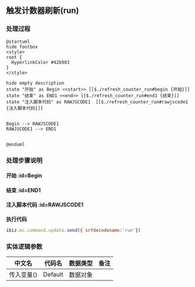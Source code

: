 ## 触发计数器刷新(run) <!-- {docsify-ignore-all} -->

   

### 处理过程

```plantuml
@startuml
hide footbox
<style>
root {
  HyperlinkColor #42b983
}
</style>

hide empty description
state "开始" as Begin <<start>> [[$./refresh_counter_run#begin {开始}]]
state "结束" as END1 <<end>> [[$./refresh_counter_run#end1 {结束}]]
state "注入脚本代码" as RAWJSCODE1  [[$./refresh_counter_run#rawjscode1 {注入脚本代码}]]


Begin --> RAWJSCODE1
RAWJSCODE1 --> END1


@enduml
```


### 处理步骤说明

#### 开始 :id=Begin




#### 结束 :id=END1




#### 注入脚本代码 :id=RAWJSCODE1



<p class="panel-title"><b>执行代码</b></p>

```javascript
ibiz.mc.command.update.send({ srfdecodename:'run'})
```



### 实体逻辑参数

|    中文名   |    代码名    |  数据类型      |备注 |
| --------| --------| --------  | --------   |
|传入变量(<i class="fa fa-check"/></i>)|Default|数据对象||
